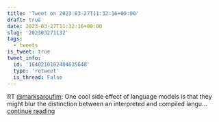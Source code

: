 ```yaml
---
title: 'Tweet on 2023-03-27T11:32:16+00:00'
draft: true
date: 2023-03-27T11:32:16+00:00
slug: '202303271132'
tags:
  - tweets
is_tweet: true
tweet_info:
  id: '1640210102484635648'
  type: 'retweet'
  is_thread: False
---
```




RT [@marksaroufim](https://x.com/marksaroufim): One cool side effect of language models is that they might blur the distinction between an interpreted and compiled langu… [continue reading](https://x.com/sytelus/status/1640210102484635648)
